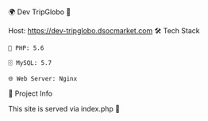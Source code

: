 🌍 Dev TripGlobo 🚀

Host: https://dev-tripglobo.dsocmarket.com
🛠 Tech Stack

    🐘 PHP: 5.6

    🗄 MySQL: 5.7

    🌐 Web Server: Nginx

📂 Project Info

This site is served via index.php 📄

